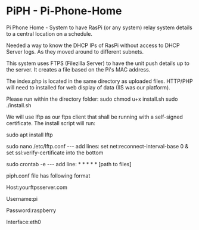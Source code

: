 # PiPH - Pi-Phone-Home
Pi Phone Home - System to have RasPi (or any system) relay system details to a central location on a schedule.

Needed a way to know the DHCP IPs of RasPi without access to DHCP Server logs. As they moved around to different subnets. 

This system uses FTPS (Filezilla Server) to have the unit push details up to the server. It creates a file based on the Pi's MAC address.

The index.php is located in the same directory as uploaded files. HTTP/PHP will need to installed for web display of data (IIS was our platform). 

Please run within the directory folder:
sudo chmod u+x install.sh
sudo ./install.sh 

We will use lftp as our ftps client that shall be running with a self-signed certificate.
The install script will run:

sudo apt install lftp

sudo nano /etc/lftp.conf --- add lines: set net:reconnect-interval-base 0 & set ssl:verify-certificate into the bottom

sudo crontab -e --- add line:  * * * * * [path to files]


piph.conf file has following format

Host:yourftpsserver.com

Username:pi

Password:raspberry

Interface:eth0
